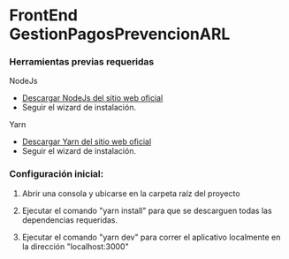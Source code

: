 # FrontEnd GestionPagosPrevencionARL

### Herramientas previas requeridas

NodeJs
 - [Descargar NodeJs del sitio web oficial](https://nodejs.org/en/download/)
 - Seguir el wizard de instalación.

Yarn
 - [Descargar Yarn del sitio web oficial](https://yarnpkg.com/en/docs/install)
 - Seguir el wizard de instalación.
        



### Configuración inicial:

1. Abrir una consola y ubicarse en la carpeta raíz del proyecto

2. Ejecutar el comando "yarn install" para que se descarguen todas las dependencias requeridas.

3. Ejecutar el comando "yarn dev" para correr el aplicativo localmente en la dirección "localhost:3000"
